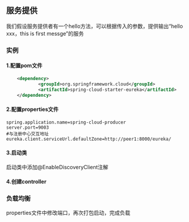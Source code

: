 ## 服务提供
我们假设服务提供者有一个hello方法，可以根据传入的参数，提供输出“hello xxx，this is first messge”的服务
### 实例
#### 1.配置pom文件
```xml
	<dependency>
			<groupId>org.springframework.cloud</groupId>
			<artifactId>spring-cloud-starter-eureka</artifactId>
	</dependency>
```
#### 2.配置properties文件
```properties
spring.application.name=spring-cloud-producer
server.port=9003
#与注册中心交互地址
eureka.client.serviceUrl.defaultZone=http://peer1:8000/eureka/
```
#### 3.启动类
启动类中添加@EnableDiscoveryClient注解
#### 4.创建controller
### 负载均衡
properties文件中修改端口，再次打包启动，完成负载


